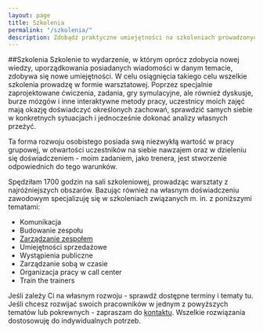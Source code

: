 ```yaml
---
layout: page
title: Szkolenia
permalink: "/szkolenia/"
description: Zdobądź praktyczne umiejętności na szkoleniach prowadzonych przez Aleksandrę Demko. Treść szkoleń dostosowana do potrzeb i oczekiwań klientów
---
```


##Szkolenia
Szkolenie to wydarzenie, w którym oprócz zdobycia nowej wiedzy, uporządkowania posiadanych wiadomości w danym temacie, zdobywa się nowe umiejętności. W celu osiągnięcia takiego celu wszelkie szkolenia prowadzę w formie warsztatowej. Poprzez specjalnie zaprojektowane ćwiczenia, zadania, gry symulacyjne, ale również dyskusje, burze mózgów i inne interaktywne metody pracy, uczestnicy moich zajęć mają okazję doświadczyć określonych zachowań, sprawdzić samych siebie w konkretnych sytuacjach i jednocześnie dokonać analizy własnych przeżyć.

Ta forma rozwoju osobistego posiada swą niezwykłą wartość w pracy grupowej, w otwartości uczestników na siebie nawzajem oraz w dzieleniu się doświadczeniem - moim zadaniem, jako trenera, jest stworzenie odpowiednich do tego warunków.  
	
Spędziłam 1700 godzin na sali szkoleniowej, prowadząc warsztaty z najróżniejszych obszarów. Bazując również na własnym doświadczeniu zawodowym specjalizuję się w szkoleniach  związanych m. in. z poniższymi tematami:

- Komunikacja
- Budowanie zespołu 
- [Zarządzanie zespołem](http://www.demcoach.com/szkolenia/zarzadzanie-zespolem)
- Umiejętności sprzedażowe
- Wystąpienia publiczne 
- Zarządzanie sobą w czasie
- Organizacja pracy w call center
- Train the trainers

Jeśli zależy Ci na własnym rozwoju - sprawdź dostępne terminy i tematy tu. Jeśli chcesz rozwijać swoich pracowników w jednym z powyższych tematów lub pokrewnych - zapraszam do [kontaktu](http://www.demcoach.com/kontakt). Wszelkie rozwiązania dostosowuję do indywidualnych potrzeb.

